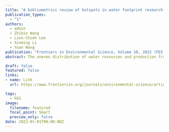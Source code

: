 ```yaml
---
title: "A bibliometrics review of hotspots in water footprint research based on co-words network analysis" 
publication_types:
  - "1"
authors:
  - admin
  - Zhibin Wang
  - Lien-Chieh Lee
  - Xinming Li
  - Yuan Wang
publication: "Frontiers in Environmental Science, Volume 10, 2022 (FES 2022)"
abstract: The uneven distribution of water resources and production fragmentation make the study of water footprint an important part of water resources management and environmental research. 

draft: false
featured: false
links:
- name: Link
  url: https://www.frontiersin.org/journals/environmental-science/articles/10.3389/fenvs.2022.1027936/full

tags:
  - FES
image:
  filename: featured
  focal_point: Smart
  preview_only: false
date: 2022-01-01T00:00:00Z
---
```

